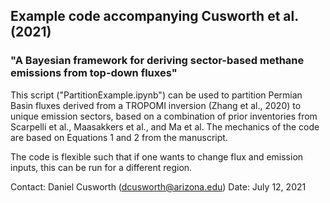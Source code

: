 ## Example code accompanying Cusworth et al. (2021)
### "A Bayesian framework for deriving sector-based methane emissions from top-down fluxes"

This script ("PartitionExample.ipynb") can be used to partition Permian Basin fluxes derived from a TROPOMI inversion (Zhang et al., 2020) to unique emission sectors, based on a combination of prior inventories from Scarpelli et al., Maasakkers et al., and Ma et al. The mechanics of the code are based on Equations 1 and 2 from the manuscript.

The code is flexible such that if one wants to change flux and emission inputs, this can be run for a different region.

Contact: Daniel Cusworth (dcusworth@arizona.edu)
Date: July 12, 2021




